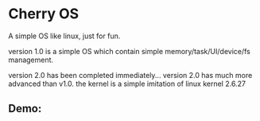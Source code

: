 Cherry OS
===========

A simple OS like linux, just for fun.


version 1.0 is a simple OS which contain simple memory/task/UI/device/fs management.

version 2.0 has been completed immediately...
version 2.0 has much more advanced than v1.0. the kernel is a simple imitation of linux kernel 2.6.27


Demo:
-----------------------------------
[image]: doc/cherryos_ui1.png "1"
[image]: doc/cherryos_ui2.png "2"
